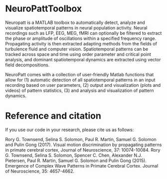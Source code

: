 # NeuroPattToolbox
Neuropatt is a MATLAB toolbox to automatically detect, analyze and visualize spatiotemporal patterns in neural population activity. Neural recordings such as LFP, EEG, MEG, fMRI can optionally be filtered to extract the phase or amplitude of oscillations within a specified frequency range. Propagating activity is then extracted adapting methods from the fields of turbulence fluid and computer vision. Spatiotemporal patterns can be tracked across space and time using order parameter and critical point analysis, and dominant spatiotemporal dynamics are extracted using vector field decompositions.

NeuroPatt comes with a collection of user-friendly Matlab functions that allow for (1) automatic detection of all spatiotemporal patterns in an input recording based on user parameters, (2) output and visualization (plots and videos) of pattern statistics, (3) and analysis and visualization of pattern dynamics.

# Reference and citation
If you use our code in your research, please cite us as follows: 

Rory G. Townsend, Selina S. Solomon, Paul R. Martin, Samuel G. Solomon and Pulin Gong (2017). Visual motion discrimination by propagating patterns in primate cerebral cortex, Journal of Neuroscience, 37: 10074-10084.
Rory G. Townsend, Selina S. Solomon, Spencer C. Chen, Alexander N.J. Pietersen, Paul R. Martin, Samuel G. Solomon and Pulin Gong (2015). Emergence of Complex Wave Patterns in Primate Cerebral Cortex. Journal of Neuroscience, 35: 4657-4662.


